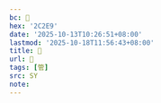 ```yaml
---
bc: 𬋩
hex: '2C2E9'
date: '2025-10-13T10:26:51+08:00'
lastmod: '2025-10-18T11:56:43+08:00'
title: 􁅋
url: 􁅋
tags: [管]
src: SY
note:
---
```

